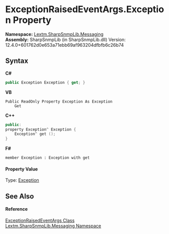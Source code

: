 # ExceptionRaisedEventArgs.Exception Property 
 

**Namespace:**&nbsp;<a href="N_Lextm_SharpSnmpLib_Messaging">Lextm.SharpSnmpLib.Messaging</a><br />**Assembly:**&nbsp;SharpSnmpLib (in SharpSnmpLib.dll) Version: 12.4.0+601762d0e653a71ebb69af963204dfbfb6c26b74

## Syntax

**C#**<br />
``` C#
public Exception Exception { get; }
```

**VB**<br />
``` VB
Public ReadOnly Property Exception As Exception
	Get
```

**C++**<br />
``` C++
public:
property Exception^ Exception {
	Exception^ get ();
}
```

**F#**<br />
``` F#
member Exception : Exception with get

```


#### Property Value
Type: <a href="https://docs.microsoft.com/dotnet/api/system.exception" target="_blank" rel="noopener noreferrer">Exception</a>

## See Also


#### Reference
<a href="T_Lextm_SharpSnmpLib_Messaging_ExceptionRaisedEventArgs">ExceptionRaisedEventArgs Class</a><br /><a href="N_Lextm_SharpSnmpLib_Messaging">Lextm.SharpSnmpLib.Messaging Namespace</a><br />